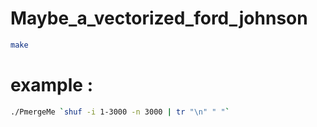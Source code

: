 # Maybe_a_vectorized_ford_johnson
```bash
make
```
# example :
```bash
./PmergeMe `shuf -i 1-3000 -n 3000 | tr "\n" " "` 
```
